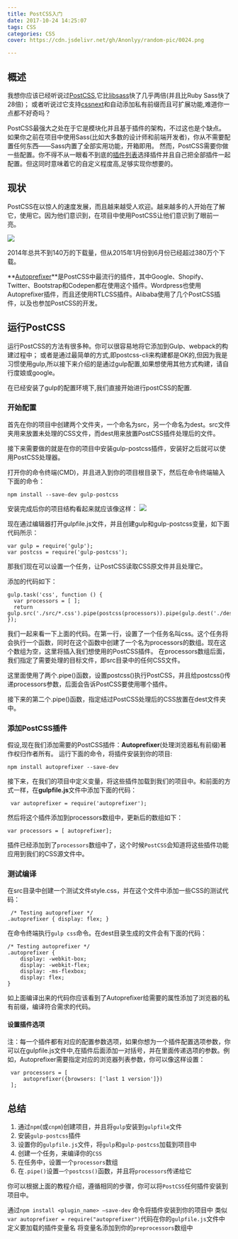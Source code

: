 ```yaml
---
title: PostCSS入门
date: 2017-10-24 14:25:07
tags: CSS
categories: CSS
cover: https://cdn.jsdelivr.net/gh/Anonlyy/random-pic/0024.png

---
```


## 概述
我想你应该已经听说过[PostCSS](http://postcss.com/),它比[libsass](https://github.com/postcss/benchmark#preprocessors)快了几乎两倍(并且比Ruby Sass快了28倍)； 或者听说过它支持[cssnext](http://cssnext.io/)和自动添加私有前缀而且可扩展功能,难道你一点都不好奇吗？

PostCSS最强大之处在于它是模块化并且基于插件的架构，不过这也是个缺点。如果你之前在项目中使用Sass(比如大多数的设计师和前端开发者)，你从不需要配置任何东西——Sass内置了全部实用功能，开箱即用。 然而，PostCSS需要你做一些配置。你不得不从一眼看不到底的[插件列表](https://github.com/postcss/postcss/blob/master/docs/plugins.md)选择插件并且自己把全部插件一起配置。但这同时意味着它的自定义程度高,足够实现你想要的。

## 现状
PostCSS在以惊人的速度发展，而且越来越受人欢迎。越来越多的人开始在了解它，使用它。因为他们意识到，在项目中使用PostCSS让他们意识到了眼前一亮。

![](http://www.w3cplus.com/sites/default/files/blogs/2015/1510/postcssdownloads.png)

2014年总共不到140万的下载量，但从2015年1月份到6月份已经超过380万个下载。

**[Autoprefixer](https://github.com/postcss/autoprefixer)**是PostCSS中最流行的插件，其中Google、Shopify、Twitter、Bootstrap和Codepen都在使用这个插件。Wordpress也使用Autoprefixer插件，而且还使用RTLCSS插件。Alibaba使用了几个PostCSS插件，以及也参加PostCSS的开发。



## 运行PostCSS
运行PostCSS的方法有很多种。你可以很容易地将它添加到Gulp、webpack的构建过程中；
或者是通过最简单的方式,即postcss-cli来构建都是OK的,但因为我是习惯使用gulp,所以接下来介绍的是通过gulp配置,如果想使用其他方式构建，请自行度娘或google。

在已经安装了gulp的配置环境下,我们直接开始进行postCSS的配置.

### 开始配置
首先在你的项目中创建两个文件夹，一个命名为src，另一个命名为dest。src文件夹用来放置未处理的CSS文件，而dest用来放置PostCSS插件处理后的文件。

接下来需要做的就是在你的项目中安装gulp-postcss插件，安装好之后就可以使用PostCSS处理器。

打开你的命令终端(CMD)，并且进入到你的项目根目录下，然后在命令终端输入下面的命令：

	npm install --save-dev gulp-postcss

安装完成后你的项目结构看起来就应该像这样：
![](http://www.w3cplus.com/sites/default/files/blogs/2015/1510/gulpproject.png)

现在通过编辑器打开gulpfile.js文件，并且创建gulp和gulp-postcss变量，如下面代码所示：

	var gulp = require('gulp'); 
	var postcss = require('gulp-postcss');

那我们现在可以设置一个任务，让PostCSS读取CSS原文件并且处理它。

添加的代码如下：

	gulp.task('css', function () {
      var processors = [ ];
      return gulp.src('./src/*.css').pipe(postcss(processors)).pipe(gulp.dest('./dest')); 
	});
我们一起来看一下上面的代码。在第一行，设置了一个任务名叫css。这个任务将会执行一个函数，同时在这个函数中创建了一个名为processors的数组。现在这个数组为空，这里将插入我们想使用的PostCSS插件。
在processors数组后面，我们指定了需要处理的目标文件，即src目录中的任何CSS文件。

这里面使用了两个.pipe()函数，设置postcss()执行PostCSS，并且给postcss()传递processors参数，后面会告诉PostCSS要使用哪个插件。

接下来的第二个.pipe()函数，指定结过PostCSS处理后的CSS放置在dest文件夹中。

### 添加PostCSS插件
假设,现在我们添加需要的PostCSS插件：**Autoprefixer**(处理浏览器私有前缀)著作权归作者所有。
运行下面的命令，将插件安装到你的项目:

	npm install autoprefixer --save-dev
接下来，在我们的项目中定义变量，将这些插件加载到我们的项目中。和前面的方式一样，在**gulpfile.js**文件中添加下面的代码：

	 var autoprefixer = require('autoprefixer');
然后将这个插件添加到processors数组中，更新后的数组如下：

	var processors = [ autoprefixer];
插件已经添加到了`processors`数组中了，这个时候`PostCSS`会知道将这些插件功能应用到我们的CSS源文件中。


### 测试编译

在src目录中创建一个测试文件style.css，并在这个文件中添加一些CSS的测试代码：

	 /* Testing autoprefixer */ 
	.autoprefixer { display: flex; }
在命令终端执行`gulp css`命令。在dest目录生成的文件会有下面的代码：

	/* Testing autoprefixer */ 
	.autoprefixer { 
		display: -webkit-box;
		display: -webkit-flex;
		display: -ms-flexbox;
		display: flex; 
	}
如上面编译出来的代码你应该看到了Autoprefixer给需要的属性添加了浏览器的私有前缀，编译符合需求的代码。

#### 设置插件选项

注：每一个插件都有对应的配置参数选项，如果你想为一个插件配置选项参数，你可以在gulpfile.js文件中,在插件后面添加一对括号，并在里面传递选项的参数。例如，Autoprefixer需要指定对应的浏览器列表参数，你可以像这样设置：

	 var processors = [ 
	     autoprefixer({browsers: ['last 1 version']})
	 ];


## 总结
	
1. 通过`npm`(或`cnpm`)创建项目，并且将`gulp`安装到`gulpfile`文件
2. 安装`gulp-postcss`插件
3. 设置你的`gulpfile.js`文件，将`gulp`和`gulp-postcss`加载到项目中
4. 创建一个任务，来编译你的`CSS`
5. 在任务中，设置一个`processors`数组
6. 在`.pipe()`设置`一个postcss()`函数，并且将`processors`传递给它

你可以根据上面的教程介绍，遵循相同的步骤，你可以将`PostCSS`任何插件安装到项目中。

通过`npm install <plugin_name> –save-dev` 命令将插件安装到你的项目中
类似`var autoprefixer = require("autoprefixer")`代码在你的`gulpfile.js`文件中定义要加载的插件变量名
将变量名添加到你的`preprocessors`数组中